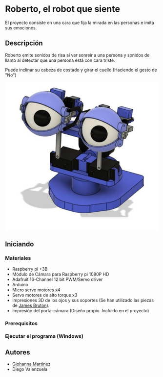 # Roberto, el robot que siente

El proyecto consiste en una cara que fija la mirada en las personas e imita sus emociones.

## Descripción

Roberto emite sonidos de risa al ver sonreír a una persona y sonidos de llanto al detectar que una persona está con cara triste.

Puede inclinar su cabeza de costado y girar el cuello (Haciendo el gesto de "No")

![Image text](https://github.com/gmfv/Roberto-el-robot-que-siente/blob/main/Isometrico_Roberto.jpg)

## Iniciando
### Materiales
* Raspberry pi +3B
* Módulo de Cámara para Raspberry pi 1080P HD 
* Adafruit 16-Channel 12 bit PWM/Servo driver
* Arduino 
* Micro servo motores x4
* Servo motores de alto torque x3
* Impresiones 3D de los ojos y sus soportes (Se han utilizado las piezas de [James Bruton](https://github.com/XRobots/ServoSmoothing/tree/main/CAD)).
* Impresión del porta-cámara (Diseño propio. Incluido en el proyecto)

### Prerequisitos


### Ejecutar el programa (Windows)

## Autores
* [Giohanna Martínez](https://github.com/gmfv)
* Diego Valenzuela
